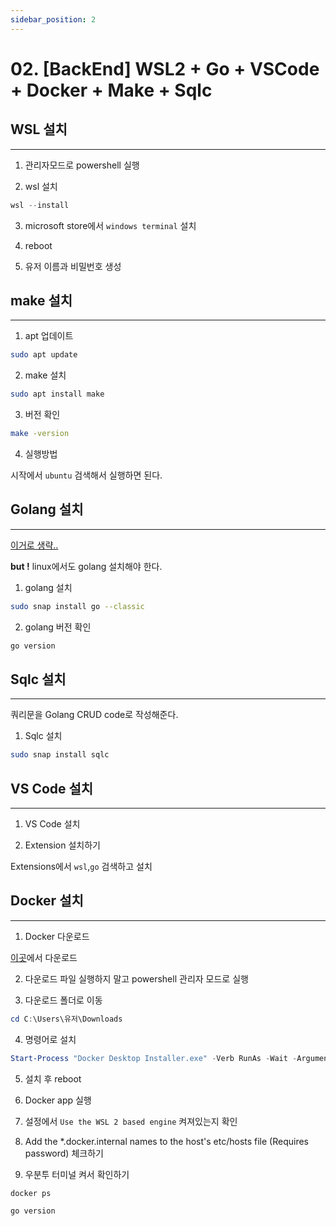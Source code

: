 ```yaml
---
sidebar_position: 2
---
```


# 02. [BackEnd] WSL2 + Go + VSCode + Docker + Make + Sqlc


## WSL 설치
---

1. 관리자모드로 powershell 실행

2. wsl 설치

```powershell
wsl --install
```

3. microsoft store에서 `windows terminal` 설치

4. reboot

5. 유저 이름과 비밀번호 생성


## make 설치
---

1. apt 업데이트

```bash
sudo apt update
```

2. make 설치

```bash
sudo apt install make
```

3. 버전 확인

```bash
make -version
```

4. 실행방법

시작에서 `ubuntu` 검색해서 실행하면 된다.

## Golang 설치
---

[이거로 생략..](https://learn.microsoft.com/ko-kr/azure/developer/go/configure-visual-studio-code)

**but !** linux에서도 golang 설치해야 한다.

1. golang 설치

```bash
sudo snap install go --classic
```

2. golang 버전 확인

```bash
go version
```


## Sqlc 설치
---

쿼리문을 Golang CRUD code로 작성해준다.

1. Sqlc 설치

```bash
sudo snap install sqlc
```

## VS Code 설치
---

1. VS Code 설치

2. Extension 설치하기

Extensions에서 `wsl`,`go` 검색하고 설치


## Docker 설치
---

1. Docker 다운로드

[이곳](https://docs.docker.com/desktop/wsl/)에서 다운로드

2. 다운로드 파일 실행하지 말고 powershell 관리자 모드로 실행

3. 다운로드 폴더로 이동

```powershell
cd C:\Users\유저\Downloads
```

4. 명령어로 설치

```powershell
Start-Process "Docker Desktop Installer.exe" -Verb RunAs -Wait -ArgumentList "install --installation-dir=C:\Docker\"
```

5. 설치 후 reboot

6. Docker app 실행

7. 설정에서 `Use the WSL 2 based engine` 켜져있는지 확인

8. Add the *.docker.internal names to the host's etc/hosts file (Requires password) 체크하기

9. 우분투 터미널 켜서 확인하기

```bash
docker ps
```

```bash
go version
```

